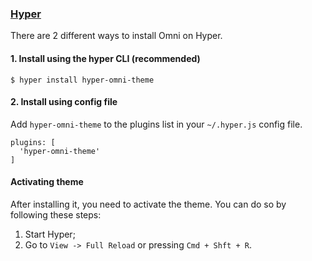 ### [Hyper](https://hyper.is/)

There are 2 different ways to install Omni on Hyper.

#### 1. Install using the hyper CLI (recommended)

```shell
$ hyper install hyper-omni-theme
```

#### 2. Install using config file

Add `hyper-omni-theme` to the plugins list in your `~/.hyper.js` config file.

```shell
plugins: [
  'hyper-omni-theme'
]
```

#### Activating theme

After installing it, you need to activate the theme. You can do so by following these steps:

1.  Start Hyper;
2.  Go to `View -> Full Reload` or pressing `Cmd + Shft + R`.
